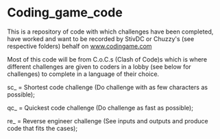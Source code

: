 # Coding_game_code
This is a repository of code with which challenges have been completed, have worked and want to be recorded by StivDC or Chuzzy's (see respective folders) behalf on www.codingame.com

Most of this code will be from C.o.C.s (Clash of Code)s which is where different challenges are given to coders in a lobby (see below for challenges) to complete in a language of their choice. 

sc_ = Shortest code challenge (Do challenge with as few characters as possible);

qc_ = Quickest code challenge (Do challenge as fast as possible);

re_ = Reverse engineer challenge (See inputs and outputs and produce code that fits the cases);

